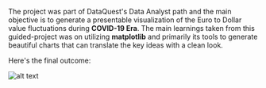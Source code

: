 The project was part of DataQuest's Data Analyst path and the main objective is to generate a presentable visualization of the Euro to Dollar value fluctuations during **COVID-19 Era**. The main learnings taken from this guided-project was on utilizing **matplotlib** and primarily its tools to generate beautiful charts that can translate the key ideas with a clean look.

Here's the final outcome:

![alt text](https://i.ibb.co/ChPx3XM/chart4.png "Euro to Dollar during COVID-19 Era")
